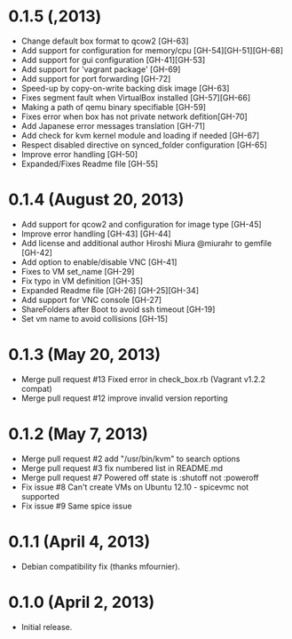 # 0.1.5 (,2013)

* Change default box format to qcow2 [GH-63]
* Add support for configuration for memory/cpu [GH-54][GH-51][GH-68]
* Add support for gui configuration [GH-41][GH-53]
* Add support for 'vagrant package' [GH-69]
* Add support for port forwarding [GH-72]
* Speed-up by copy-on-write backing disk image [GH-63]
* Fixes segment fault when VirtualBox installed [GH-57][GH-66]
* Making a path of qemu binary specifiable [GH-59]
* Fixes error when box has not private network defition[GH-70]
* Add Japanese error messages translation [GH-71]
* Add check for kvm kernel module and loading if needed [GH-67]
* Respect disabled directive on synced_folder configuration [GH-65]
* Improve error handling [GH-50]
* Expanded/Fixes Readme file [GH-55]

# 0.1.4 (August 20, 2013)

* Add support for qcow2 and configuration for image type [GH-45]
* Improve error handling [GH-43] [GH-44]
* Add license and additional author Hiroshi Miura @miurahr to gemfile [GH-42]
* Add option to enable/disable VNC [GH-41]
* Fixes to VM set_name [GH-29]
* Fix typo in VM definition [GH-35]
* Expanded Readme file [GH-26] [GH-25][GH-34]
* Add support for VNC console [GH-27]
* ShareFolders after Boot to avoid ssh timeout [GH-19]
* Set vm name to avoid collisions [GH-15]

# 0.1.3 (May 20, 2013)

* Merge pull request #13 Fixed error in check_box.rb (Vagrant v1.2.2 compat)
* Merge pull request #12 improve invalid version reporting

# 0.1.2 (May 7, 2013)

* Merge pull request #2 add "/usr/bin/kvm" to search options 
* Merge pull request #3 fix numbered list in README.md
* Merge pull request #7 Powered off state is :shutoff not :poweroff
* Fix issue #8 Can't create VMs on Ubuntu 12.10 - spicevmc not supported
* Fix issue #9 Same spice issue

# 0.1.1 (April 4, 2013)

* Debian compatibility fix (thanks mfournier).

# 0.1.0 (April 2, 2013)

* Initial release.
